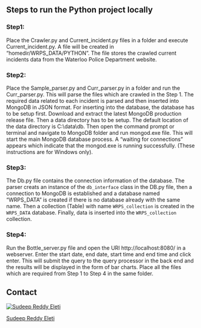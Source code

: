 Steps to run the Python project locally
---------------------------------------

### Step1:

Place the Crawler.py and Current_incident.py files in a folder and execute Current_incident.py. A file will be created
in “homedir/WRPS_DATA/PYTHON”. The file stores the crawled current incidents data from the Waterloo Police Department 
website.

### Step2:

Place the Sample_parser.py and Curr_parser.py in a folder and run the Curr_parser.py. This will parse the files 
which are crawled in the Step 1. The required data related to each incident is parsed and then inserted into 
MongoDB in JSON format. For inserting into the database, the database has to be setup first. 
Download and extract the latest MongoDB production release file. Then a data directory has to be setup. 
The default location of the data directory is C:\data\db. Then open the command prompt or terminal and navigate 
to MongoDB folder and run mongod.exe file. This will start the main MongoDB database process. 
A “waiting for connections” appears which indicate that the mongod.exe is running successfully. (These instructions
are for Windows only).

### Step3:

The Db.py file contains the connection information of the database. The parser creats an instance of the ``db_interface`` 
class in the DB.py file, then a connection to MongoDB is established and a database named “WRPS_DATA” is created 
if there is no database already with the same name. Then a collection (Table) with name ``WRPS_collection`` is 
created in the ``WRPS_DATA`` database. Finally, data is inserted into the ``WRPS_collection`` collection.

### Step4:

Run the Bottle_server.py file and open the URI http://localhost:8080/ in a webserver. Enter the start date, end date, 
start time and end time and click enter. This will submit the query to the query processor in the back end and the 
results will be displayed in the form of bar charts. Place all the files which are required from Step 1 to Step 4 in 
the same folder.

## Contact

[![Sudeep Reddy Eleti](https://s.gravatar.com/avatar/a48e3b49c8c1dbe4b1d5128493ee6fa3?s=80)](https://github.com/SRELETI)

[Sudeep Reddy Eleti](https://github.com/SRELETI)
